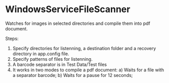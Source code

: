 # WindowsServiceFileScanner
Watches for images in selected directories and compile them into pdf document.

Steps:
1. Specify directories for listenning, a destination folder and a recovery directory in app.config file.
2. Specify patterns of files for listenning.
3. A barcode separator is in Test Data/Test files
4. It works in two modes to compile a pdf document:
  a) Waits for a file with a separator barcode;
  b) Waits for a pause for 12 seconds;

